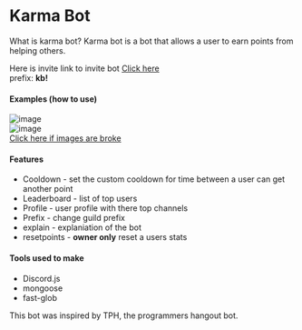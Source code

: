 # Karma Bot

<p>
    What is karma bot? Karma bot is a bot that allows a user to earn points from helping others.
</p>

<p>
    Here is invite link to invite bot <a href="https://discord.com/oauth2/authorize?client_id=764166365874618368&scope=bot&permissions=1074014272"> Click here </a>
    <br>
    prefix: <strong>kb!</strong>
</p>

<div>
    <h4>Examples (how to use)</h4>
    <img src="https://imgur.com/3TW7gjG" alt="image" />
    <br />
    <img src="https://imgur.com/otrrw2H" alt="image" />
    <br />
    <a href="https://imgur.com/a/gxsJZhh">Click here if images are broke</a>
</div>

<div>
    <h4>Features</h4>
    <ul>
        <li>Cooldown - set the custom cooldown for time between a user can get another point</li>
        <li>Leaderboard - list of top users</li>
        <li>Profile - user profile with there top channels</li>
        <li>Prefix - change guild prefix</li>
        <li>explain - explaniation of the bot</li>
        <li>resetpoints - <strong>owner only</strong> reset a users stats</li>
    </ul>
</div>

<div>
    <h4>Tools used to make</h4>
    <ul>
        <li>Discord.js</li>
        <li>mongoose</li>
        <li>fast-glob</li>
    </ul>
</div>

<p>
    This bot was inspired by TPH, the programmers hangout bot.
</p>

